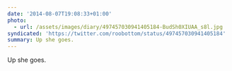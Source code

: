 ```yaml
---
date: '2014-08-07T19:08:33+01:00'
photo:
  - url: /assets/images/diary/497457030941405184-BudSh0XIUAA_s8l.jpg
syndicated: 'https://twitter.com/roobottom/status/497457030941405184'
summary: Up she goes.
---
```

Up she goes. 
